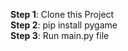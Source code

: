 __Step 1__: Clone this Project <br />
__Step 2__: pip install pygame <br />
__Step 3__: Run main.py file
